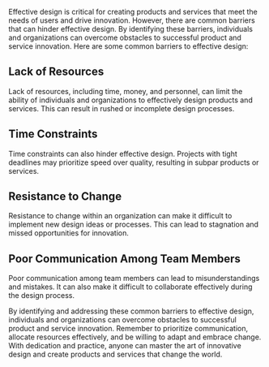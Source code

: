 
Effective design is critical for creating products and services that meet the needs of users and drive innovation. However, there are common barriers that can hinder effective design. By identifying these barriers, individuals and organizations can overcome obstacles to successful product and service innovation. Here are some common barriers to effective design:

Lack of Resources
-----------------

Lack of resources, including time, money, and personnel, can limit the ability of individuals and organizations to effectively design products and services. This can result in rushed or incomplete design processes.

Time Constraints
----------------

Time constraints can also hinder effective design. Projects with tight deadlines may prioritize speed over quality, resulting in subpar products or services.

Resistance to Change
--------------------

Resistance to change within an organization can make it difficult to implement new design ideas or processes. This can lead to stagnation and missed opportunities for innovation.

Poor Communication Among Team Members
-------------------------------------

Poor communication among team members can lead to misunderstandings and mistakes. It can also make it difficult to collaborate effectively during the design process.

By identifying and addressing these common barriers to effective design, individuals and organizations can overcome obstacles to successful product and service innovation. Remember to prioritize communication, allocate resources effectively, and be willing to adapt and embrace change. With dedication and practice, anyone can master the art of innovative design and create products and services that change the world.

